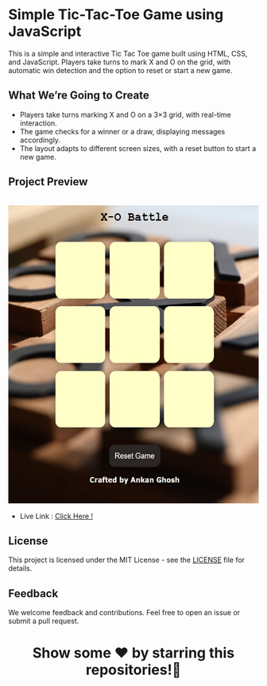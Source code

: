 # Simple Tic-Tac-Toe Game using JavaScript
This is a simple and interactive Tic Tac Toe game built using HTML, CSS, and JavaScript. Players take turns to mark X and O on the grid, with automatic win detection and the option to reset or start a new game.

## What We’re Going to Create
- Players take turns marking X and O on a 3×3 grid, with real-time interaction.
- The game checks for a winner or a draw, displaying messages accordingly.
- The layout adapts to different screen sizes, with a reset button to start a new game.

## Project Preview
&nbsp;
<a><img src="tic-toe.JPG" height="600" width="600" /></a>
- Live Link : [Click Here !](https://ankanghosh56.github.io/X-O_Battle/)

## License
This project is licensed under the MIT License - see the [LICENSE](LICENSE) file for details.

## Feedback
We welcome feedback and contributions. Feel free to open an issue or submit a pull request.

<h1 align="center">Show some ❤ by starring this repositories!🌠</h1> 

